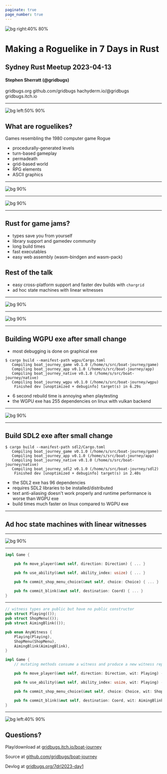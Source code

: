```yaml
---
paginate: true
page_number: true
---
```


![bg right:40% 80%](7drl-logo.png)

# **Making a Roguelike in 7 Days in Rust**

## Sydney Rust Meetup 2023-04-13

#### Stephen Sherratt (@gridbugs)

gridbugs.org
github.com/gridbugs
hachyderm.io/@gridbugs
gridbugs.itch.io

---

![bg left:50% 90%](Rogue_Screenshot.png)

## What are roguelikes?

Games resembling the 1980 computer game Rogue

- procedurally-generated levels
- turn-based gameplay
- permadeath
- grid-based world
- RPG elements
- ASCII graphics

---

![bg 90%](7drl-grid.png)

---

![bg 90%](boat-journey-collage.png)

---

## Rust for game jams?

 - types save you from yourself
 - library support and gamedev community
 - long build times
 - fast executables
 - easy web assembly (wasm-bindgen and wasm-pack)

## Rest of the talk

 - easy cross-platform support and faster dev builds with `chargrid`
 - ad hoc state machines with linear witnesses

---

![bg 90%](boat-journey-frontends.png)

---

![bg 90%](arch.png)

---

## Building WGPU exe after small change

 - most debugging is done on graphical exe

```
$ cargo build --manifest-path wgpu/Cargo.toml
   Compiling boat_journey_game v0.1.0 (/home/s/src/boat-journey/game)
   Compiling boat_journey_app v0.1.0 (/home/s/src/boat-journey/app)
   Compiling boat_journey_native v0.1.0 (/home/s/src/boat-journey/native)
   Compiling boat_journey_wgpu v0.1.0 (/home/s/src/boat-journey/wgpu)
    Finished dev [unoptimized + debuginfo] target(s) in 6.29s
```

 - 6 second rebuild time is annoying when playtesting
 - the WGPU exe has 255 dependencies on linux with vulkan backend

---

![bg 90%](arch2.png)

---

## Build SDL2 exe after small change

```
$ cargo build --manifest-path sdl2/Cargo.toml
   Compiling boat_journey_game v0.1.0 (/home/s/src/boat-journey/game)
   Compiling boat_journey_app v0.1.0 (/home/s/src/boat-journey/app)
   Compiling boat_journey_native v0.1.0 (/home/s/src/boat-journey/native)
   Compiling boat_journey_sdl2 v0.1.0 (/home/s/src/boat-journey/sdl2)
    Finished dev [unoptimized + debuginfo] target(s) in 2.40s
```

 - the SDL2 exe has 96 dependencies
 - requires SDL2 libraries to be installed/distributed
 - text anti-aliasing doesn't work properly and runtime performance is worse than WGPU exe
 - build times much faster on linux compared to WGPU exe

---

## Ad hoc state machines with linear witnesses

---

![bg 90%](input-modes.png)

---

```rust
impl Game {

    pub fn move_player(&mut self, direction: Direction) { ... }

    pub fn use_ability(&mut self, ability_index: usize) { ... }

    pub fn commit_shop_menu_choice(&mut self, choice: Choice) { ... }

    pub fn commit_blink(&mut self, destination: Coord) { ... }
}
```
---

```rust
// witness types are public but have no public constructor
pub struct Playing(());
pub struct ShopMenu(());
pub struct AimingBlink(());

pub enum AnyWitness {
    Playing(Playing),
    ShopMenu(ShopMenu),
    AimingBlink(AimingBlink),
}

impl Game {
    // mutating methods consume a witness and produce a new witness representing state change

    pub fn move_player(&mut self, direction: Direction, wit: Playing) -> AnyWitness { ... }

    pub fn use_ability(&mut self, ability_index: usize, wit: Playing) -> AnyWitness { ... }

    pub fn commit_shop_menu_choice(&mut self, choice: Choice, wit: ShopMenu) -> Playing { ... }

    pub fn commit_blink(&mut self, destination: Coord, wit: AimingBlink) -> Playing { ... }
}
```

---

![bg left:40% 90%](questions.png)

## Questions?

Play/download at [gridbugs.itch.io/boat-journey](https://gridbugs.itch.io/boat-journey)

Source at [github.com/gridbugs/boat-journey](https://github.com/gridbugs/boat-journey)

Devlog at [gridbugs.org/7drl2023-day1](https://www.gridbugs.org/7drl2023-day1/)
